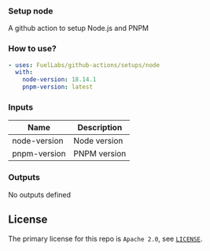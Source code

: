 ### Setup node

A github action to setup Node.js and PNPM

### How to use?

```yml
- uses: FuelLabs/github-actions/setups/node
  with:
    node-version: 18.14.1
    pnpm-version: latest
```

### Inputs

| Name         | Description  |
| ------------ | ------------ |
| node-version | Node version |
| pnpm-version | PNPM version |

### Outputs

No outputs defined

## License

The primary license for this repo is `Apache 2.0`, see [`LICENSE`](../../LICENSE.md).

